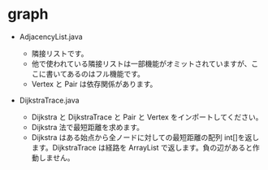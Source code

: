 # graph

- AdjacencyList.java

  - 隣接リストです。
  - 他で使われている隣接リストは一部機能がオミットされていますが、ここに書いてあるのはフル機能です。
  - Vertex と Pair は依存関係があります。

- DijkstraTrace.java
  - Dijkstra と DijkstraTrace と Pair と Vertex をインポートしてください。
  - Dijkstra 法で最短距離を求めます。
  - Dijkstra はある始点から全ノードに対しての最短距離の配列 int[]を返します。DijkstraTrace は経路を ArrayList で返します。負の辺があると作動しません。
